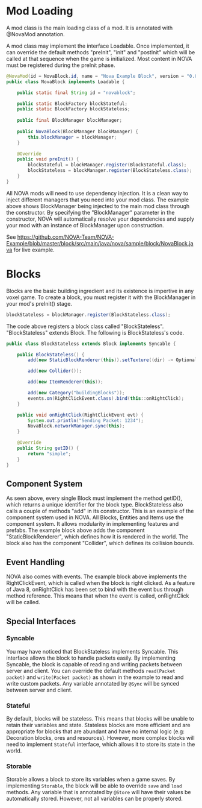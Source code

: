 # Mod Loading
A mod class is the main loading class of a mod. It is annotated with @NovaMod annotation.

A mod class may implement the interface Loadable. Once implemented, it can override the default methods "preInit", "init" and "postInit" which will be called at that sequence when the game is initialized. Most content in NOVA must be registered during the preInit phase.

```java
@NovaMod(id = NovaBlock.id, name = "Nova Example Block", version = "0.0.1", novaVersion = "0.0.1")
public class NovaBlock implements Loadable {

    public static final String id = "novablock";

    public static BlockFactory blockStateful;
    public static BlockFactory blockStateless;
    
    public final BlockManager blockManager;
    
    public NovaBlock(BlockManager blockManager) {
        this.blockManager = blockManager;
    }

    @Override
    public void preInit() {
        blockStateful = blockManager.register(BlockStateful.class);
        blockStateless = blockManager.register(BlockStateless.class);
    }
}
```
All NOVA mods will need to use dependency injection. It is a clean way to inject different managers that you need into your mod class. The example above shows BlockManager being injected to the main mod class through the constructor. By specifying the "BlockManager" parameter in the constructor, NOVA will automatically resolve your dependencies and supply your mod with an instance of BlockManager upon construction.

See https://github.com/NOVA-Team/NOVA-Example/blob/master/block/src/main/java/nova/sample/block/NovaBlock.java for live example.

# Blocks
Blocks are the basic building ingredient and its existence is impertive in any voxel game. To create a block, you must register it with the BlockManager in your mod's preInit() stage.

```java
blockStateless = blockManager.register(BlockStateless.class);
```

The code above registers a block class called "BlockStateless". "BlockStateless" extends Block. The following is BlockStateless's code.

```java
public class BlockStateless extends Block implements Syncable {

	public BlockStateless() {
		add(new StaticBlockRenderer(this)).setTexture((dir) -> Optional.of(NovaBlock.steelTexture));

		add(new Collider());

		add(new ItemRenderer(this));

		add(new Category("buildingBlocks"));
		events.on(RightClickEvent.class).bind(this::onRightClick);
	}

	public void onRightClick(RightClickEvent evt) {
		System.out.println("Sending Packet: 1234");
		NovaBlock.networkManager.sync(this);
	}

	@Override
	public String getID() {
		return "simple";
	}
}
```

## Component System
As seen above, every single Block must implement the method getID(), which returns a unique identifier for the block type. BlockStateless also calls a couple of methods "add" in its constructor. This is an example of the component system used in NOVA. All Blocks, Entities and Items use the component system. It allows modularity in implementing features and prefabs. The example block above adds the component "StaticBlockRenderer", which defines how it is rendered in the world. The block also has the component "Collider", which defines its collision bounds.

## Event Handling
NOVA also comes with events. The example block above implements the RightClickEvent, which is called when the block is right clicked. As a feature of Java 8, onRightClick has been set to bind with the event bus through method reference. This means that when the event is called, onRightClick will be called.

## Special Interfaces
### Syncable
You may have noticed that BlockStateless implements Syncable. This interface allows the block to handle packets easily. By implementing Syncable, the block is capable of reading and writing packets between server and client. You can override the default methods `read(Packet packet)` and `write(Packet packet)` as shown in the example to read and write custom packets. Any variable annotated by `@Sync` will be synced between server and client. 

### Stateful
By default, blocks will be stateless. This means that blocks will be unable to retain their variables and state. Stateless blocks are more efficient and are appropriate for blocks that are abundant and have no internal logic (e.g: Decoration blocks, ores and resources). However, more complex blocks will need to implement `Stateful` interface, which allows it to store its state in the world.

### Storable
Storable allows a block to store its variables when a game saves. By implementing `Storable`, the block will be able to override `save` and `load` methods. Any variable that is annotated by `@Store` will have their values be automatically stored. However, not all variables can be properly stored.
